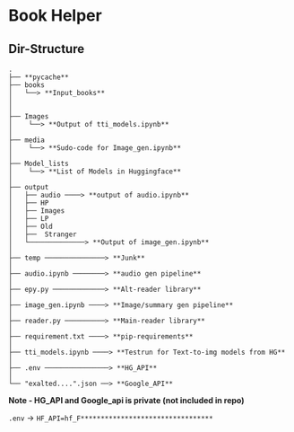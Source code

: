 # Book Helper

## Dir-Structure
```
.
├── **pycache**
├── books
│   └──> **Input_books**
│
│
├── Images
│    └──> **Output of tti_models.ipynb**
│
├── media
│    └──> **Sudo-code for Image_gen.ipynb**
│
├── Model_lists
│    └──> **List of Models in Huggingface**
│
├── output
│   ├── audio ────> **output of audio.ipynb**
│   ├── HP
│   ├── Images
│   ├── LP
│   ├── Old
│   ├──  Stranger
│   └──────────────> **Output of image_gen.ipynb**
│
├── temp ───────────────> **Junk**
│
├── audio.ipynb ────────> **audio gen pipeline**
│
├── epy.py ─────────────> **Alt-reader library**
│
├── image_gen.ipynb ────> **Image/summary gen pipeline**
│
├── reader.py ──────────> **Main-reader library**
│
├── requirement.txt ────> **pip-requirements**
│
├── tti_models.ipynb ────> **Testrun for Text-to-img models from HG**
│
├── .env ────────────────> **HG_API**
│
└── "exalted....".json ──> **Google_API**

```

**Note - HG_API and Google_api is private (not included in repo)**

`.env` -> `HF_API=hf_F*********************************`


